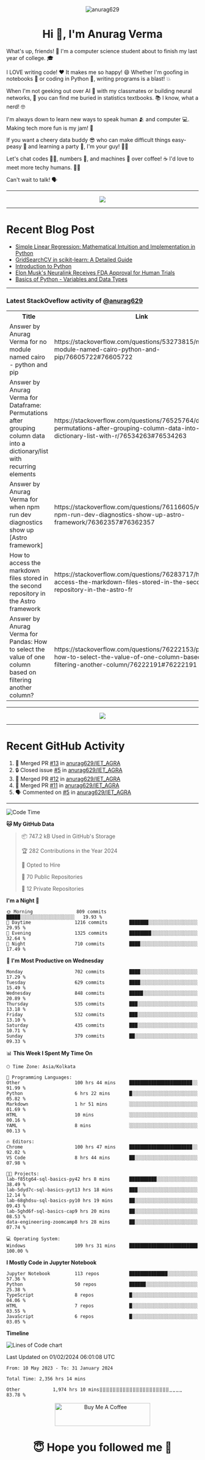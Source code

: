 

<p align="center"> <img src="https://komarev.com/ghpvc/?username=anurag629&label=Profile%20views&color=0e75b6&style=flat" alt="anurag629" /> </p>

<h1 align="center">Hi 👋, I'm Anurag Verma</h1>

What's up, friends! 👋 I'm a computer science student about to finish my last year of college. 🎓

I LOVE writing code! ❤️ It makes me so happy! 😄 Whether I'm goofing in notebooks 📓 or coding in Python 🐍, writing programs is a blast! 💥

When I'm not geeking out over AI 🤖 with my classmates or building neural networks, 🧠 you can find me buried in statistics textbooks. 📚 I know, what a nerd! 🤓

I'm always down to learn new ways to speak human 🫂 and computer 💻. Making tech more fun is my jam! 🍇

If you want a cheery data buddy 😎 who can make difficult things easy-peasy 🥝 and learning a party 🎉, I'm your guy! 🙋‍♂️

Let's chat codes 👨‍💻, numbers 🧮, and machines 🤖 over coffee! ☕ I'd love to meet more techy humans. 💁‍♂️

Can't wait to talk! 🗣️

---

<p align="center">
  <img src="https://spotify-github-profile.vercel.app/api/view.svg?uid=mwvywke3fo2gajpenodnmobfh&cover_image=true&theme=default&show_offline=false&background_color=121212&interchange=false&bar_color=53b14f&bar_color_cover=true">
</p>

---

# Recent Blog Post

<!-- BLOG-POST-LIST:START -->
- [Simple Linear Regression: Mathematical Intuition and Implementation in Python](https://codercops.tech/blog/machine-learning-algorithms/simple-linear-regression-mathematical-intuation)
- [GridSearchCV in scikit-learn: A Detailed Guide](https://codercops.tech/blog/gridsearchcv-in-scikit-learn-a-detailed-guide)
- [Introduction to Python](https://codercops.tech/blog/python-tutorial/introduction-to-python)
- [Elon Musk&#39;s Neuralink Receives FDA Approval for Human Trials](https://codercops.tech/blog/elon-musks-neuralink-receives-fda-approval-for-human-trials)
- [Basics of Python - Variables and Data Types](https://codercops.tech/blog/python-basics-of-python-variables-and-data-types)
<!-- BLOG-POST-LIST:END -->

---

### Latest StackOveflow activity of [@anurag629](https://github.com/anurag629)
<table>
  <tr><th>Title</th><th>Link</th></tr>
  <!-- STACKOVERFLOW:START --><tr><td>Answer by Anurag Verma for no module named cairo - python and pip</td><td>https://stackoverflow.com/questions/53273815/no-module-named-cairo-python-and-pip/76605722#76605722</td></tr><tr><td>Answer by Anurag Verma for Dataframe: Permutations after grouping column data into a dictionary/list with recurring elements</td><td>https://stackoverflow.com/questions/76525764/dataframe-permutations-after-grouping-column-data-into-a-dictionary-list-with-r/76534263#76534263</td></tr><tr><td>Answer by Anurag Verma for when npm run dev diagnostics show up [Astro framework]</td><td>https://stackoverflow.com/questions/76116605/when-npm-run-dev-diagnostics-show-up-astro-framework/76362357#76362357</td></tr><tr><td>How to access the markdown files stored in the second repository in the Astro framework</td><td>https://stackoverflow.com/questions/76283717/how-to-access-the-markdown-files-stored-in-the-second-repository-in-the-astro-fr</td></tr><tr><td>Answer by Anurag Verma for Pandas: How to select the value of one column based on filtering another column?</td><td>https://stackoverflow.com/questions/76222153/pandas-how-to-select-the-value-of-one-column-based-on-filtering-another-column/76222191#76222191</td></tr><!-- STACKOVERFLOW:END -->
</table>

---

<p align="center">
  <img alig src="https://github-profile-trophy.vercel.app/?username=anurag629&theme=onedark&column=-1" />
</p>

---

# Recent GitHub Activity
<!--START_SECTION:activity-->
1. 🎉 Merged PR [#13](https://github.com/anurag629/IET_AGRA/pull/13) in [anurag629/IET_AGRA](https://github.com/anurag629/IET_AGRA)
2. 🔒 Closed issue [#5](https://github.com/anurag629/IET_AGRA/issues/5) in [anurag629/IET_AGRA](https://github.com/anurag629/IET_AGRA)
3. 🎉 Merged PR [#12](https://github.com/anurag629/IET_AGRA/pull/12) in [anurag629/IET_AGRA](https://github.com/anurag629/IET_AGRA)
4. 🎉 Merged PR [#11](https://github.com/anurag629/IET_AGRA/pull/11) in [anurag629/IET_AGRA](https://github.com/anurag629/IET_AGRA)
5. 🗣 Commented on [#5](https://github.com/anurag629/IET_AGRA/issues/5#issuecomment-1854540580) in [anurag629/IET_AGRA](https://github.com/anurag629/IET_AGRA)
<!--END_SECTION:activity-->

---

<!--START_SECTION:waka-->
![Code Time](http://img.shields.io/badge/Code%20Time-2%2C362%20hrs%2044%20mins-blue)

**🐱 My GitHub Data** 

> 📦 747.2 kB Used in GitHub's Storage 
 > 
> 🏆 282 Contributions in the Year 2024
 > 
> 💼 Opted to Hire
 > 
> 📜 70 Public Repositories 
 > 
> 🔑 12 Private Repositories 
 > 
**I'm a Night 🦉** 

```text
🌞 Morning                809 commits         █████░░░░░░░░░░░░░░░░░░░░   19.93 % 
🌆 Daytime                1216 commits        ███████░░░░░░░░░░░░░░░░░░   29.95 % 
🌃 Evening                1325 commits        ████████░░░░░░░░░░░░░░░░░   32.64 % 
🌙 Night                  710 commits         ████░░░░░░░░░░░░░░░░░░░░░   17.49 % 
```
📅 **I'm Most Productive on Wednesday** 

```text
Monday                   702 commits         ████░░░░░░░░░░░░░░░░░░░░░   17.29 % 
Tuesday                  629 commits         ████░░░░░░░░░░░░░░░░░░░░░   15.49 % 
Wednesday                848 commits         █████░░░░░░░░░░░░░░░░░░░░   20.89 % 
Thursday                 535 commits         ███░░░░░░░░░░░░░░░░░░░░░░   13.18 % 
Friday                   532 commits         ███░░░░░░░░░░░░░░░░░░░░░░   13.10 % 
Saturday                 435 commits         ███░░░░░░░░░░░░░░░░░░░░░░   10.71 % 
Sunday                   379 commits         ██░░░░░░░░░░░░░░░░░░░░░░░   09.33 % 
```


📊 **This Week I Spent My Time On** 

```text
🕑︎ Time Zone: Asia/Kolkata

💬 Programming Languages: 
Other                    100 hrs 44 mins     ███████████████████████░░   91.99 % 
Python                   6 hrs 22 mins       █░░░░░░░░░░░░░░░░░░░░░░░░   05.82 % 
Markdown                 1 hr 51 mins        ░░░░░░░░░░░░░░░░░░░░░░░░░   01.69 % 
HTML                     10 mins             ░░░░░░░░░░░░░░░░░░░░░░░░░   00.16 % 
YAML                     8 mins              ░░░░░░░░░░░░░░░░░░░░░░░░░   00.13 % 

🔥 Editors: 
Chrome                   100 hrs 47 mins     ███████████████████████░░   92.02 % 
VS Code                  8 hrs 44 mins       ██░░░░░░░░░░░░░░░░░░░░░░░   07.98 % 

🐱‍💻 Projects: 
lab-f85tg64-sql-basics-py42 hrs 8 mins       ██████████░░░░░░░░░░░░░░░   38.49 % 
lab-5dyd7c-sql-basics-pyt13 hrs 18 mins      ███░░░░░░░░░░░░░░░░░░░░░░   12.14 % 
lab-68ghdsu-sql-basics-py10 hrs 19 mins      ██░░░░░░░░░░░░░░░░░░░░░░░   09.43 % 
lab-5ghd6f-sql-basics-cap9 hrs 20 mins       ██░░░░░░░░░░░░░░░░░░░░░░░   08.53 % 
data-engineering-zoomcamp8 hrs 28 mins       ██░░░░░░░░░░░░░░░░░░░░░░░   07.74 % 

💻 Operating System: 
Windows                  109 hrs 31 mins     █████████████████████████   100.00 % 
```

**I Mostly Code in Jupyter Notebook** 

```text
Jupyter Notebook         113 repos           ██████████████░░░░░░░░░░░   57.36 % 
Python                   50 repos            ██████░░░░░░░░░░░░░░░░░░░   25.38 % 
TypeScript               8 repos             █░░░░░░░░░░░░░░░░░░░░░░░░   04.06 % 
HTML                     7 repos             █░░░░░░░░░░░░░░░░░░░░░░░░   03.55 % 
JavaScript               6 repos             █░░░░░░░░░░░░░░░░░░░░░░░░   03.05 % 
```



**Timeline**

![Lines of Code chart](https://raw.githubusercontent.com/anurag629/anurag629/main/assets/bar_graph.png)


 Last Updated on 01/02/2024 06:01:08 UTC
<!--END_SECTION:waka-->

<!--START_SECTION:waka-simple-->

```text
From: 10 May 2023 - To: 31 January 2024

Total Time: 2,356 hrs 14 mins

Other            1,974 hrs 10 mins⣿⣿⣿⣿⣿⣿⣿⣿⣿⣿⣿⣿⣿⣿⣿⣿⣿⣿⣿⣿⣿⣀⣀⣀⣀   83.78 %
```

<!--END_SECTION:waka-simple-->

<p align="center"> 
<a href="https://www.buymeacoffee.com/anurag629" target="_blank"><img src="https://cdn.buymeacoffee.com/buttons/default-orange.png" alt="Buy Me A Coffee" height="60" width="250"></a>
</p>


<h1 align="center"> 😇 Hope you followed me 🥰  </h1>
